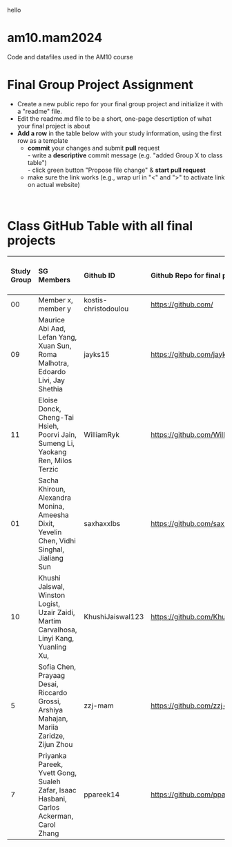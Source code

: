 hello

# am10.mam2024

Code and datafiles used in the AM10 course

# Final Group Project Assignment

- Create a new public repo for your final group project and initialize it with a "readme" file. 
- Edit the readme.md file to be a short, one-page descrtiption of what your final project is about
- **Add a row** in the table below with your study information, using the first row as a template
    - **commit** your changes and submit **pull** request   
            - write a **descriptive** commit message (e.g. "added Group X to class table")  
            - click green button "Propose file change" & **start pull request**
    - make sure the link works (e.g., wrap url in "<" and ">" to activate link on actual website)  
<br>

# Class GitHub Table with all final projects

| Study Group   | SG Members           |Github ID                      |Github Repo for final project        | URL address for final project       |Date Added     |  
|:--------------|:---------------------|:------------------------------------------------------|:-----------------------|:-------------------------------------|:-----------------------| 
| 00     |Member x, member y |kostis-christodoulou |<https://github.com/>|<N/A>     | 2023-11-01 |
| 09          | Maurice Abi Aad, Lefan Yang, Xuan Sun, Roma Malhotra, Edoardo Livi, Jay Shethia | jayks15              | <https://github.com/jayks15/AM10_Project_Group9/tree/main> | <N/A>                         | 2024-11-04 |
| 11          | Eloise Donck, Cheng-Tai Hsieh, Poorvi Jain, Sumeng Li, Yaokang Ren, Milos Terzic| WilliamRyk              | <https://github.com/WilliamRyk/AM10_Final-Porject_Group-11> | <N/A>                         | 2024-11-04 |
| 01         | Sacha Khiroun, Alexandra Monina, Ameesha Dixit, Yevelin Chen, Vidhi Singhal, Jialiang Sun| saxhaxxlbs              | <https://github.com/saxhaxxlbs/Yield-spread-prediction> | <N/A>       | 2024-11-04 |
| 10 | Khushi Jaiswal, Winston Logist, Uzair Zaidi, Martim Carvalhosa, Linyi Kang, Yuanling Xu, | KhushiJaiswal123 | <https://github.com/KhushiJaiswal123/Data_Visualisation_GrpPrj.git> | <N/A> | 2024-11-04 |
| 5 | Sofia Chen, Prayaag Desai, Riccardo Grossi, Arshiya Mahajan, Mariia Zaridze, Zijun Zhou| zzj-mam | <https://github.com/zzj-mam/AM10-Group-5> | <N/A> | 2024-11-18 |
| 7 | Priyanka Pareek, Yvett Gong, Sualeh Zafar, Isaac Hasbani, Carlos Ackerman, Carol Zhang| ppareek14| <https://github.com/ppareek14/data_visualization.git> | <N/A> | 2024-11-19 |
